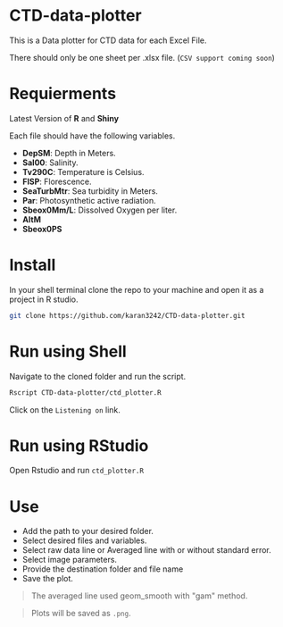 # CTD-data-plotter

This is a Data plotter for CTD data for each Excel File.

There should only be one sheet per .xlsx file. (`CSV support coming soon`)

# Requierments

Latest Version of **R** and **Shiny**

Each file should have the following variables.

-   **DepSM**: Depth in Meters.
-   **Sal00**: Salinity.
-   **Tv290C**: Temperature is Celsius.
-   **FlSP**: Florescence.
-   **SeaTurbMtr**: Sea turbidity in Meters.
-   **Par**: Photosynthetic active radiation.
-   **Sbeox0Mm/L**: Dissolved Oxygen per liter.
-   **AltM**
-   **Sbeox0PS**

# Install

In your shell terminal clone the repo to your machine and open it as a project in R studio.

``` sh
git clone https://github.com/karan3242/CTD-data-plotter.git
```

# Run using Shell

Navigate to the cloned folder and run the script.

``` sh
Rscript CTD-data-plotter/ctd_plotter.R
```

Click on the `Listening on` link.

# Run using RStudio

Open Rstudio and run `ctd_plotter.R`

# Use

- Add the path to your desired folder.
- Select desired files and variables.
- Select raw data line or Averaged line with or without standard error.
- Select image parameters.
- Provide the destination folder and file name
- Save the plot.


> The averaged line used geom_smooth with "gam" method.

> Plots will be saved as `.png`.
